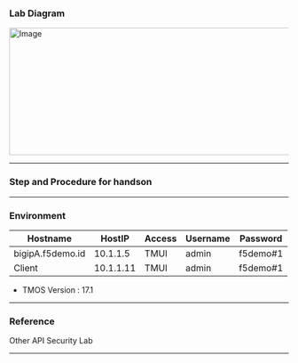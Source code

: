 ### Lab Diagram

<img width="746" height="229" alt="Image" src="https://github.com/user-attachments/assets/3ca8d4c5-061e-43ac-a454-64c8f3e796b5" />

---
### Step and Procedure for handson



---
### Environment

| Hostname           | HostIP     | Access  | Username | Password     |
|--------------------|------------|---------|----------|--------------|
| bigipA.f5demo.id   | 10.1.1.5   | TMUI    | admin    | f5demo#1     |
| Client             | 10.1.1.11  | TMUI    | admin    | f5demo#1     |


- TMOS Version : 17.1


---

### Reference

Other API Security Lab

---
